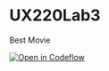 # UX220Lab3
Best Movie 

[![Open in Codeflow](https://developer.stackblitz.com/img/open_in_codeflow.svg)](https:///pr.new/LebLeb03/UX220Lab3)
